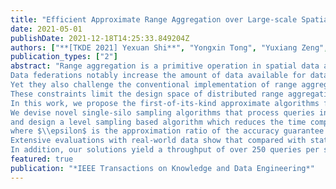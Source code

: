 ```yaml
---
title: "Efficient Approximate Range Aggregation over Large-scale Spatial Federation"
date: 2021-05-01
publishDate: 2021-12-18T14:25:33.849204Z
authors: ["**[TKDE 2021] Yexuan Shi**", "Yongxin Tong", "Yuxiang Zeng", "Zimu Zhou", "Bolin Ding", "Lei Chen"]
publication_types: ["2"]
abstract: "Range aggregation is a primitive operation in spatial data applications and there is a growing demand to support such operations over a data federation, where the entire spatial data are separately held by multiple data providers (a.k.a. data silos).
Data federations notably increase the amount of data available for data-intensive applications such as smart mobility planning and public health emergency responses.
Yet they also challenge the conventional implementation of range aggregation queries because the raw data cannot be shared within the federation and the data partition at each data silo is fixed during query processing.
These constraints limit the design space of distributed range aggregation query processing and render existing solutions inefficient on large-scale data.
In this work, we propose the first-of-its-kind approximate algorithms for efficient range aggregation over spatial data federation. 
We devise novel single-silo sampling algorithms that process queries in parallel
and design a level sampling based algorithm which reduces the time complexity of local queries at each data silo to $O(\\log\\frac{1}{\\epsilon})$,
where $\\epsilon$ is the approximation ratio of the accuracy guarantee.
Extensive evaluations with real-world data show that compared with state-of-the-arts, our solutions reduce the time cost and communication cost by up to $85.1\\times$ and $5.5\\times$ respectively, with average approximate errors of below $2.8\%$.
In addition, our solutions yield a throughput of over 250 queries per second, achieving real-time responses for real-world bike-sharing applications."
featured: true
publication: "*IEEE Transactions on Knowledge and Data Engineering*"
---
```


